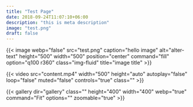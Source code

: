 ```yaml
---
title: "Test Page"
date: 2018-09-24T11:07:10+06:00
description: "this is meta description"
image: "test.png"
draft: false
---
```


{{< image webp="false" src="test.png" caption="hello image" alt="alter-text" height="500" width="500" position="center" command="fill" option="q100 r360" class="img-fluid" title="image title" >}}

{{< video src="content.mp4" width="500" height="auto" autoplay="false" loop="false" muted="false" controls="true" class="" >}}

{{< gallery dir="gallery" class="" height="400" width="400" webp="true" command="Fit" options="" zoomable="true" >}}